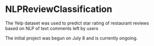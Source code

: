 # NLPReviewClassification
The Yelp dataset was used to predict star rating of restaurant reviews based on NLP of text comments left by users

The initial project was begun on July 8 and is currently ongoing.
